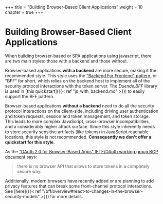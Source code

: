 +++
title = "Building Browser-Based Client Applications"
weight = 10
chapter = true
+++

# Building Browser-Based Client Applications

When building browser-based or SPA applications using javascript, there are two main styles: those
with a backend and those without.

Browser-based applications **with a backend** are more secure, making it the
recommended style. This style uses the ["Backend For Frontend"
pattern](https://blog.duendesoftware.com/posts/20210326_bff/), or "BFF" for
short, which relies on the backend host to implement all of the security
protocol interactions with the token server. The *Duende.BFF* library is used in
[this quickstart]({{< ref "js_with_backend.md" >}}) to easily support the BFF pattern.

Browser-based applications **without a backend** need to do all the security
protocol interactions on the client-side, including driving user authentication
and token requests, session and token management, and token storage. This leads
to more complex JavaScript, cross-browser incompatibilities, and a considerably
higher attack surface. Since this style inherently needs to store security
sensitive artifacts (like tokens) in JavaScript reachable locations, this style
is not recommended. **Consequently we don't offer a quickstart for this style**.

As the ["OAuth 2.0 for Browser-Based Apps" IETF/OAuth working group BCP
document](https://datatracker.ietf.org/doc/html/draft-ietf-oauth-browser-based-apps)
says:
>there is no browser API that allows to store tokens in a completely secure way. 

Additionally, modern browsers have recently added or are planning to add privacy
features that can break some front-channel protocol interactions. See 
[here]({{< ref "/bff/overview#react-to-changes-in-the-browser-security-models" >}}) 
for more details.
